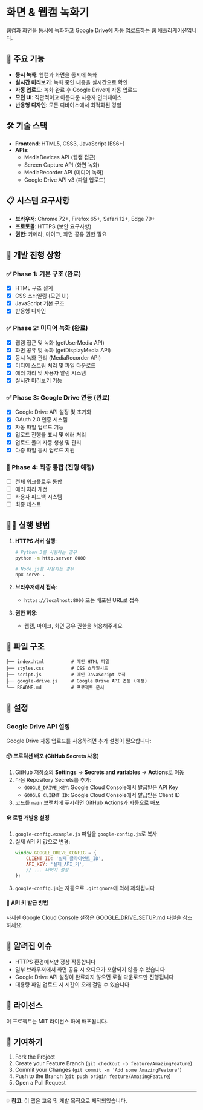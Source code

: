 # 화면 & 웹캠 녹화기

웹캠과 화면을 동시에 녹화하고 Google Drive에 자동 업로드하는 웹 애플리케이션입니다.

## 🚀 주요 기능

- **동시 녹화**: 웹캠과 화면을 동시에 녹화
- **실시간 미리보기**: 녹화 중인 내용을 실시간으로 확인
- **자동 업로드**: 녹화 완료 후 Google Drive에 자동 업로드
- **모던 UI**: 직관적이고 아름다운 사용자 인터페이스
- **반응형 디자인**: 모든 디바이스에서 최적화된 경험

## 🛠️ 기술 스택

- **Frontend**: HTML5, CSS3, JavaScript (ES6+)
- **APIs**: 
  - MediaDevices API (웹캠 접근)
  - Screen Capture API (화면 녹화)
  - MediaRecorder API (미디어 녹화)
  - Google Drive API v3 (파일 업로드)

## 📋 시스템 요구사항

- **브라우저**: Chrome 72+, Firefox 65+, Safari 12+, Edge 79+
- **프로토콜**: HTTPS (보안 요구사항)
- **권한**: 카메라, 마이크, 화면 공유 권한 필요

## 🚦 개발 진행 상황

### ✅ Phase 1: 기본 구조 (완료)
- [x] HTML 구조 설계
- [x] CSS 스타일링 (모던 UI)
- [x] JavaScript 기본 구조
- [x] 반응형 디자인

### ✅ Phase 2: 미디어 녹화 (완료)
- [x] 웹캠 접근 및 녹화 (getUserMedia API)
- [x] 화면 공유 및 녹화 (getDisplayMedia API)
- [x] 동시 녹화 관리 (MediaRecorder API)
- [x] 미디어 스트림 처리 및 파일 다운로드
- [x] 에러 처리 및 사용자 알림 시스템
- [x] 실시간 미리보기 기능

### ✅ Phase 3: Google Drive 연동 (완료)
- [x] Google Drive API 설정 및 초기화
- [x] OAuth 2.0 인증 시스템
- [x] 자동 파일 업로드 기능
- [x] 업로드 진행률 표시 및 에러 처리
- [x] 업로드 폴더 자동 생성 및 관리
- [x] 다중 파일 동시 업로드 지원

### 🧪 Phase 4: 최종 통합 (진행 예정)
- [ ] 전체 워크플로우 통합
- [ ] 에러 처리 개선
- [ ] 사용자 피드백 시스템
- [ ] 최종 테스트

## 🏃‍♂️ 실행 방법

1. **HTTPS 서버 실행**:
   ```bash
   # Python 3를 사용하는 경우
   python -m http.server 8000
   
   # Node.js를 사용하는 경우
   npx serve .
   ```

2. **브라우저에서 접속**:
   - `https://localhost:8000` 또는 배포된 URL로 접속

3. **권한 허용**:
   - 웹캠, 마이크, 화면 공유 권한을 허용해주세요

## 📁 파일 구조

```
├── index.html          # 메인 HTML 파일
├── styles.css          # CSS 스타일시트
├── script.js           # 메인 JavaScript 로직
├── google-drive.js     # Google Drive API 연동 (예정)
└── README.md           # 프로젝트 문서
```

## 🔧 설정

### Google Drive API 설정

Google Drive 자동 업로드를 사용하려면 추가 설정이 필요합니다:

#### 📦 프로덕션 배포 (GitHub Secrets 사용)

1. GitHub 저장소의 **Settings** → **Secrets and variables** → **Actions**로 이동
2. 다음 Repository Secrets를 추가:
   - `GOOGLE_DRIVE_KEY`: Google Cloud Console에서 발급받은 API Key
   - `GOOGLE_CLIENT_ID`: Google Cloud Console에서 발급받은 Client ID
3. 코드를 `main` 브랜치에 푸시하면 GitHub Actions가 자동으로 배포

#### 🛠️ 로컬 개발용 설정

1. `google-config.example.js` 파일을 `google-config.js`로 복사
2. 실제 API 키 값으로 변경:
   ```javascript
   window.GOOGLE_DRIVE_CONFIG = {
       CLIENT_ID: '실제_클라이언트_ID',
       API_KEY: '실제_API_키',
       // ... 나머지 설정
   };
   ```
3. `google-config.js`는 자동으로 `.gitignore`에 의해 제외됩니다

#### 🔑 API 키 발급 방법

자세한 Google Cloud Console 설정은 [GOOGLE_DRIVE_SETUP.md](./GOOGLE_DRIVE_SETUP.md) 파일을 참조하세요.

## 🐛 알려진 이슈

- HTTPS 환경에서만 정상 작동합니다
- 일부 브라우저에서 화면 공유 시 오디오가 포함되지 않을 수 있습니다
- Google Drive API 설정이 완료되지 않으면 로컬 다운로드만 진행됩니다
- 대용량 파일 업로드 시 시간이 오래 걸릴 수 있습니다

## 📄 라이선스

이 프로젝트는 MIT 라이선스 하에 배포됩니다.

## 👥 기여하기

1. Fork the Project
2. Create your Feature Branch (`git checkout -b feature/AmazingFeature`)
3. Commit your Changes (`git commit -m 'Add some AmazingFeature'`)
4. Push to the Branch (`git push origin feature/AmazingFeature`)
5. Open a Pull Request

---

💡 **참고**: 이 앱은 교육 및 개발 목적으로 제작되었습니다. 